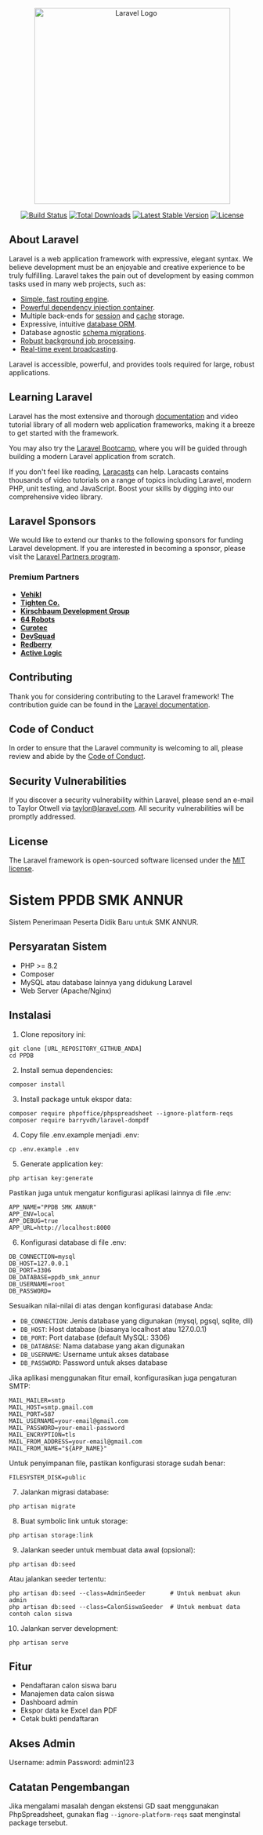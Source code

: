 <p align="center"><a href="https://laravel.com" target="_blank"><img src="https://raw.githubusercontent.com/laravel/art/master/logo-lockup/5%20SVG/2%20CMYK/1%20Full%20Color/laravel-logolockup-cmyk-red.svg" width="400" alt="Laravel Logo"></a></p>

<p align="center">
<a href="https://github.com/laravel/framework/actions"><img src="https://github.com/laravel/framework/workflows/tests/badge.svg" alt="Build Status"></a>
<a href="https://packagist.org/packages/laravel/framework"><img src="https://img.shields.io/packagist/dt/laravel/framework" alt="Total Downloads"></a>
<a href="https://packagist.org/packages/laravel/framework"><img src="https://img.shields.io/packagist/v/laravel/framework" alt="Latest Stable Version"></a>
<a href="https://packagist.org/packages/laravel/framework"><img src="https://img.shields.io/packagist/l/laravel/framework" alt="License"></a>
</p>

## About Laravel

Laravel is a web application framework with expressive, elegant syntax. We believe development must be an enjoyable and creative experience to be truly fulfilling. Laravel takes the pain out of development by easing common tasks used in many web projects, such as:

-   [Simple, fast routing engine](https://laravel.com/docs/routing).
-   [Powerful dependency injection container](https://laravel.com/docs/container).
-   Multiple back-ends for [session](https://laravel.com/docs/session) and [cache](https://laravel.com/docs/cache) storage.
-   Expressive, intuitive [database ORM](https://laravel.com/docs/eloquent).
-   Database agnostic [schema migrations](https://laravel.com/docs/migrations).
-   [Robust background job processing](https://laravel.com/docs/queues).
-   [Real-time event broadcasting](https://laravel.com/docs/broadcasting).

Laravel is accessible, powerful, and provides tools required for large, robust applications.

## Learning Laravel

Laravel has the most extensive and thorough [documentation](https://laravel.com/docs) and video tutorial library of all modern web application frameworks, making it a breeze to get started with the framework.

You may also try the [Laravel Bootcamp](https://bootcamp.laravel.com), where you will be guided through building a modern Laravel application from scratch.

If you don't feel like reading, [Laracasts](https://laracasts.com) can help. Laracasts contains thousands of video tutorials on a range of topics including Laravel, modern PHP, unit testing, and JavaScript. Boost your skills by digging into our comprehensive video library.

## Laravel Sponsors

We would like to extend our thanks to the following sponsors for funding Laravel development. If you are interested in becoming a sponsor, please visit the [Laravel Partners program](https://partners.laravel.com).

### Premium Partners

-   **[Vehikl](https://vehikl.com)**
-   **[Tighten Co.](https://tighten.co)**
-   **[Kirschbaum Development Group](https://kirschbaumdevelopment.com)**
-   **[64 Robots](https://64robots.com)**
-   **[Curotec](https://www.curotec.com/services/technologies/laravel)**
-   **[DevSquad](https://devsquad.com/hire-laravel-developers)**
-   **[Redberry](https://redberry.international/laravel-development)**
-   **[Active Logic](https://activelogic.com)**

## Contributing

Thank you for considering contributing to the Laravel framework! The contribution guide can be found in the [Laravel documentation](https://laravel.com/docs/contributions).

## Code of Conduct

In order to ensure that the Laravel community is welcoming to all, please review and abide by the [Code of Conduct](https://laravel.com/docs/contributions#code-of-conduct).

## Security Vulnerabilities

If you discover a security vulnerability within Laravel, please send an e-mail to Taylor Otwell via [taylor@laravel.com](mailto:taylor@laravel.com). All security vulnerabilities will be promptly addressed.

## License

The Laravel framework is open-sourced software licensed under the [MIT license](https://opensource.org/licenses/MIT).

# Sistem PPDB SMK ANNUR

Sistem Penerimaan Peserta Didik Baru untuk SMK ANNUR.

## Persyaratan Sistem

-   PHP >= 8.2
-   Composer
-   MySQL atau database lainnya yang didukung Laravel
-   Web Server (Apache/Nginx)

## Instalasi

1. Clone repository ini:

```
git clone [URL_REPOSITORY_GITHUB_ANDA]
cd PPDB
```

2. Install semua dependencies:

```
composer install
```

3. Install package untuk ekspor data:

```
composer require phpoffice/phpspreadsheet --ignore-platform-reqs
composer require barryvdh/laravel-dompdf
```

4. Copy file .env.example menjadi .env:

```
cp .env.example .env
```

5. Generate application key:

```
php artisan key:generate
```

Pastikan juga untuk mengatur konfigurasi aplikasi lainnya di file .env:

```
APP_NAME="PPDB SMK ANNUR"
APP_ENV=local
APP_DEBUG=true
APP_URL=http://localhost:8000
```

6. Konfigurasi database di file .env:

```
DB_CONNECTION=mysql
DB_HOST=127.0.0.1
DB_PORT=3306
DB_DATABASE=ppdb_smk_annur
DB_USERNAME=root
DB_PASSWORD=
```

Sesuaikan nilai-nilai di atas dengan konfigurasi database Anda:

-   `DB_CONNECTION`: Jenis database yang digunakan (mysql, pgsql, sqlite, dll)
-   `DB_HOST`: Host database (biasanya localhost atau 127.0.0.1)
-   `DB_PORT`: Port database (default MySQL: 3306)
-   `DB_DATABASE`: Nama database yang akan digunakan
-   `DB_USERNAME`: Username untuk akses database
-   `DB_PASSWORD`: Password untuk akses database

Jika aplikasi menggunakan fitur email, konfigurasikan juga pengaturan SMTP:

```
MAIL_MAILER=smtp
MAIL_HOST=smtp.gmail.com
MAIL_PORT=587
MAIL_USERNAME=your-email@gmail.com
MAIL_PASSWORD=your-email-password
MAIL_ENCRYPTION=tls
MAIL_FROM_ADDRESS=your-email@gmail.com
MAIL_FROM_NAME="${APP_NAME}"
```

Untuk penyimpanan file, pastikan konfigurasi storage sudah benar:

```
FILESYSTEM_DISK=public
```

7. Jalankan migrasi database:

```
php artisan migrate
```

8. Buat symbolic link untuk storage:

```
php artisan storage:link
```

9. Jalankan seeder untuk membuat data awal (opsional):

```
php artisan db:seed
```

Atau jalankan seeder tertentu:

```
php artisan db:seed --class=AdminSeeder       # Untuk membuat akun admin
php artisan db:seed --class=CalonSiswaSeeder  # Untuk membuat data contoh calon siswa
```

10. Jalankan server development:

```
php artisan serve
```

## Fitur

-   Pendaftaran calon siswa baru
-   Manajemen data calon siswa
-   Dashboard admin
-   Ekspor data ke Excel dan PDF
-   Cetak bukti pendaftaran

## Akses Admin

Username: admin
Password: admin123

## Catatan Pengembangan

Jika mengalami masalah dengan ekstensi GD saat menggunakan PhpSpreadsheet, gunakan flag `--ignore-platform-reqs` saat menginstal package tersebut.
